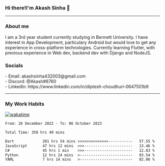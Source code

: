 <h3>Hi there!I'm Akash Sinha 👋</h3>

--- 

<h3>About me</h3>
I am a 3rd year student currently studying in Bennett University. I have interest in App Development, particulary Android but would love to get any experience in cross-platform technologies. Currently learning Flutter, with previous experience in Web dev, backend dev with Django and NodeJS.

<h3>Socials</h3>
 - Email: akashsinha432003@gmail.com<br>
 - Discord: @Akash#8760<br>
 - LinkedIn: https://www.linkedin.com/in/diptesh-choudhuri-0647501b9<br>


---

<h3>My Work Habits</h3>

[![wakatime](https://wakatime.com/badge/user/938b2951-49cf-4810-9b9e-c17cde3d3343.svg)](https://wakatime.com/@938b2951-49cf-4810-9b9e-c17cde3d3343)

<!--START_SECTION:waka-->

```txt
From: 26 December 2022 - To: 06 October 2023

Total Time: 350 hrs 49 mins

Dart             201 hrs 54 mins >>>>>>>>>>>>>>-----------   57.55 %
JavaScript       47 hrs 12 mins  >>>----------------------   13.46 %
C#               45 hrs 1 min    >>>----------------------   12.83 %
Python           12 hrs 24 mins  >------------------------   03.54 %
YAML             7 hrs 14 mins   >------------------------   02.06 %
```

<!--END_SECTION:waka-->


